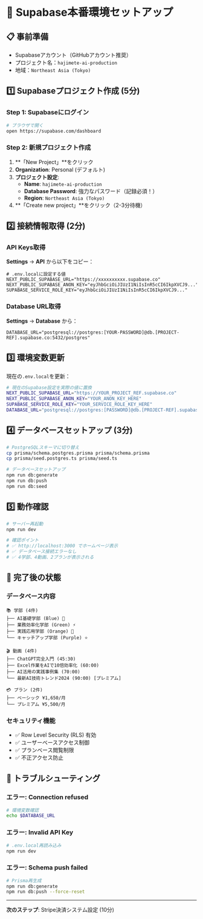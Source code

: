 # 🚀 Supabase本番環境セットアップ

## 📋 事前準備
- Supabaseアカウント（GitHubアカウント推奨）
- プロジェクト名：`hajimete-ai-production`
- 地域：`Northeast Asia (Tokyo)`

## 1️⃣ Supabaseプロジェクト作成 (5分)

### Step 1: Supabaseにログイン
```bash
# ブラウザで開く
open https://supabase.com/dashboard
```

### Step 2: 新規プロジェクト作成
1. **「New Project」**をクリック
2. **Organization**: Personal (デフォルト)
3. **プロジェクト設定**:
   - **Name**: `hajimete-ai-production`
   - **Database Password**: 強力なパスワード（記録必須！）
   - **Region**: `Northeast Asia (Tokyo)`
4. **「Create new project」**をクリック（2-3分待機）

## 2️⃣ 接続情報取得 (2分)

### API Keys取得
**Settings** → **API** から以下をコピー：

```env
# .env.localに設定する値
NEXT_PUBLIC_SUPABASE_URL="https://xxxxxxxxxx.supabase.co"
NEXT_PUBLIC_SUPABASE_ANON_KEY="eyJhbGciOiJIUzI1NiIsInR5cCI6IkpXVCJ9..."
SUPABASE_SERVICE_ROLE_KEY="eyJhbGciOiJIUzI1NiIsInR5cCI6IkpXVCJ9..."
```

### Database URL取得
**Settings** → **Database** から：

```env
DATABASE_URL="postgresql://postgres:[YOUR-PASSWORD]@db.[PROJECT-REF].supabase.co:5432/postgres"
```

## 3️⃣ 環境変数更新

現在の`.env.local`を更新：

```bash
# 現在のSupabase設定を実際の値に置換
NEXT_PUBLIC_SUPABASE_URL="https://YOUR_PROJECT_REF.supabase.co"
NEXT_PUBLIC_SUPABASE_ANON_KEY="YOUR_ANON_KEY_HERE"
SUPABASE_SERVICE_ROLE_KEY="YOUR_SERVICE_ROLE_KEY_HERE"
DATABASE_URL="postgresql://postgres:[PASSWORD]@db.[PROJECT-REF].supabase.co:5432/postgres"
```

## 4️⃣ データベースセットアップ (3分)

```bash
# PostgreSQLスキーマに切り替え
cp prisma/schema.postgres.prisma prisma/schema.prisma
cp prisma/seed.postgres.ts prisma/seed.ts

# データベースセットアップ
npm run db:generate
npm run db:push
npm run db:seed
```

## 5️⃣ 動作確認

```bash
# サーバー再起動
npm run dev

# 確認ポイント
# ✅ http://localhost:3000 でホームページ表示
# ✅ データベース接続エラーなし
# ✅ 4学部、4動画、2プランが表示される
```

## 🎯 完了後の状態

### データベース内容
```
📚 学部 (4件)
├── AI基礎学部 (Blue) 🤖
├── 業務効率化学部 (Green) ⚡  
├── 実践応用学部 (Orange) 🚀
└── キャッチアップ学部 (Purple) ⭐

🎬 動画 (4件)
├── ChatGPT完全入門 (45:30)
├── Excel作業をAIで10倍効率化 (60:00)
├── AI活用の実践事例集 (70:00)
└── 最新AI技術トレンド2024 (90:00) [プレミアム]

💳 プラン (2件)
├── ベーシック ¥1,650/月
└── プレミアム ¥5,500/月
```

### セキュリティ機能
- ✅ Row Level Security (RLS) 有効
- ✅ ユーザーベースアクセス制御
- ✅ プランベース閲覧制限
- ✅ 不正アクセス防止

## 🚨 トラブルシューティング

### エラー: Connection refused
```bash
# 環境変数確認
echo $DATABASE_URL
```

### エラー: Invalid API Key
```bash
# .env.local再読み込み
npm run dev
```

### エラー: Schema push failed
```bash
# Prisma再生成
npm run db:generate
npm run db:push --force-reset
```

---

**次のステップ**: Stripe決済システム設定 (10分)